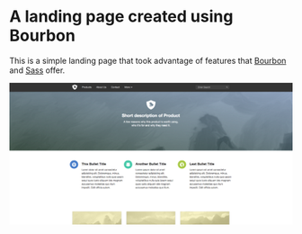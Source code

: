 # A landing page created using Bourbon

This is a simple landing page that took advantage of features that [Bourbon](https://bourbon.io/) and [Sass](https://sass-lang.com/) offer.

![Alt text](screenshot.png "Screen shot")
